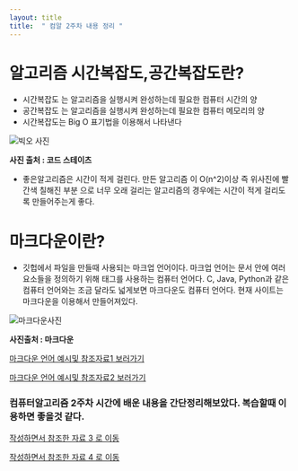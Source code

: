 ```yaml
---
layout: title
title:  " 컴알 2주차 내용 정리 "
---
```

# 알고리즘 시간복잡도,공간복잡도란?

* 시간복잡도 는 알고리즘을 실행시켜 완성하는데 필요한 컴퓨터 시간의 양 
* 공간복잡도 는 알고리즘을 실행시켜 완성하는데 필요한 컴퓨터 메모리의 양
* 시간복잡도는 Big O 표기법을 이용해서 나타낸다

![빅오 사진](https://search.pstatic.net/common/?src=http%3A%2F%2Fblogfiles.naver.net%2FMjAyMTA0MDdfMTgw%2FMDAxNjE3Nzc4MjM0NDQy.KwGpREj_OPbPa_nns6t_05WuR3w3Px8hT2BpWom1ojkg.IfTrBVeyYfhZzLZ1UYrkDRleVR9lPMRoaBwZtReeZSQg.PNG.chocola_meilleure%2Fimage.png&type=sc960_832)

**사진 출처 : 코드 스테이츠**
 
* 좋은알고리즘은 시간이 적게 걸린다. 만든 알고리즘 이 O(n^2)이상 즉 위사진에 빨간색 칠해진 부분 으로 너무 오래 걸리는 알고리즘의 경우에는 시간이 적게 걸리도록 만들어주는게 좋다.
 
 
# 마크다운이란?
 
 * 깃헙에서 파일을 만들때 사용되는 마크업 언어이다. 마크업 언어는 문서 안에 여러 요소들을 정의하기 위해 태그를 사용하는 컴퓨터 언어다. C, Java, Python과 같은 컴퓨터 언어와는 조금 달라도
넓게보면 마크다운도 컴퓨터 언어다. 현재 사이트는 마크다운을 이용해서 만들어져있다. 

![마크다운사진](https://upload.wikimedia.org/wikipedia/commons/thumb/4/48/Markdown-mark.svg/300px-Markdown-mark.svg.png)

**사진출처 : 마크다운**

[마크다운 언어 예시및 참조자료1 보러가기](https://bskyvision.com/1140)


[마크다운 언어 예시및 참조자료2 보러가기](https://teddylee777.github.io/jekyll/Jekyll-%EC%82%AC%EC%9A%A9%EC%9D%84-%EC%9C%84%ED%95%9C-markdown-%EB%AC%B8%EB%B2%95)


### 컴퓨터알고리즘 2주차 시간에 배운 내용을 간단정리해보았다. 복습할때 이용하면 좋을것 같다. 

[작성하면서 참조한 자료 3 로 이동](https://blog.naver.com/billyryoo/222616310296)

[작성하면서 참조한 자료 4 로 이동](https://blog.naver.com/jinhy921207/222562460056)
